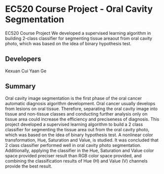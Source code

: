 # EC520 Course Project - Oral Cavity Segmentation
EC520 Course Project
We developed a supervised learning algorithm in building 2-class classifier for segmenting tissue areaout from oral cavity photo, which was based on the idea of binary hypothesis test.
## Developers
Kexuan Cui
Yaan Ge

## Summary
Oral cavity image segmentation is the first phase of the oral cancer automatic diagnosis algorithm development. Oral cancer usually develops from lesions on oral tissue. Therefore, separating the oral cavity image into tissue and non-tissue classes and conducting further analysis only on tissue area could increase the efficiency and preciseness of diagnosis. This project developed a supervised learning algorithm to build a 2 class classifier for segmenting the tissue area out from the oral cavity photo, which was based on the idea of binary hypothesis test. A nonlinear color transformation, Hue, Saturation and Value, is studied. It was concluded that 2 class classifier performed well in oral cavity photo segmentation. Additionally, applying the classifier in the Hue, Saturation and Value color space provided preciser result than RGB color space provided, and combining the classification results of Hue (H) and Value (V) channels provide the best result.
